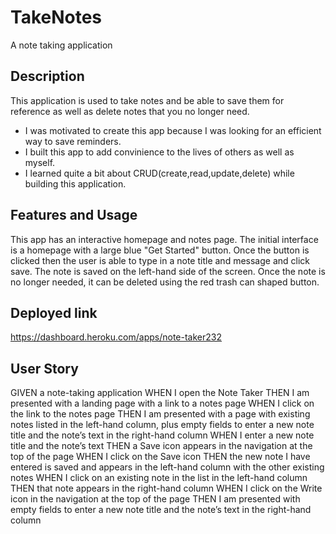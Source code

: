 # TakeNotes

A note taking application

## Description

This application is used to take notes and be able to save them for reference as well as delete notes that you no longer need.

- I was motivated to create this app because I was looking for an efficient way to save reminders.
- I built this app to add convinience to the lives of others as well as myself.
- I learned quite a bit about CRUD(create,read,update,delete) while building this application.

## Features and Usage

This app has an interactive homepage and notes page. The initial interface is a homepage with a large blue "Get Started" button. Once the button is clicked then the user is able to type in a note title and message and click save. The note is saved on the left-hand side of the screen. Once the note is no longer needed, it can be deleted using the red trash can shaped button.

## Deployed link

https://dashboard.heroku.com/apps/note-taker232

## User Story

GIVEN a note-taking application
WHEN I open the Note Taker
THEN I am presented with a landing page with a link to a notes page
WHEN I click on the link to the notes page
THEN I am presented with a page with existing notes listed in the left-hand column, plus empty fields to enter a new note title and the note’s text in the right-hand column
WHEN I enter a new note title and the note’s text
THEN a Save icon appears in the navigation at the top of the page
WHEN I click on the Save icon
THEN the new note I have entered is saved and appears in the left-hand column with the other existing notes
WHEN I click on an existing note in the list in the left-hand column
THEN that note appears in the right-hand column
WHEN I click on the Write icon in the navigation at the top of the page
THEN I am presented with empty fields to enter a new note title and the note’s text in the right-hand column
